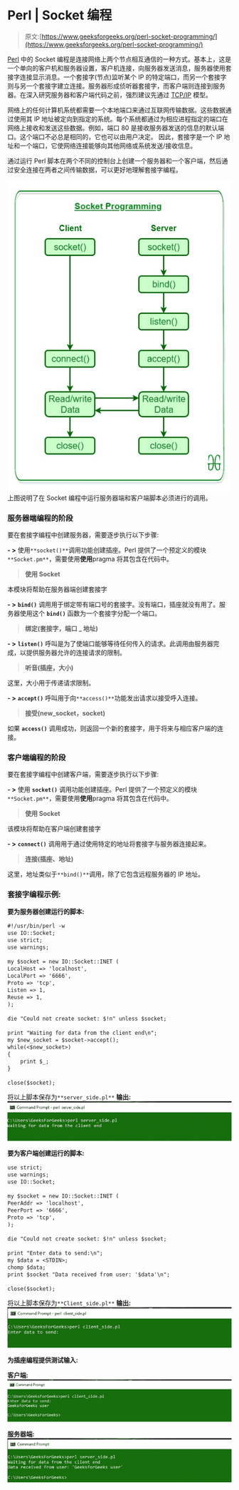 # Perl | Socket 编程

> 原文:[https://www.geeksforgeeks.org/perl-socket-programming/](https://www.geeksforgeeks.org/perl-socket-programming/)

[Perl](https://www.geeksforgeeks.org/introduction-to-perl/) 中的 Socket 编程是连接网络上两个节点相互通信的一种方式。基本上，这是一个单向的客户机和服务器设置，客户机连接，向服务器发送消息，服务器使用套接字连接显示消息。一个套接字(节点)监听某个 IP 的特定端口，而另一个套接字则与另一个套接字建立连接。服务器形成侦听器套接字，而客户端则连接到服务器。在深入研究服务器和客户端代码之前，强烈建议先通过 [TCP/IP](https://www.geeksforgeeks.org/computer-network-tcpip-model/) 模型。

网络上的任何计算机系统都需要一个本地端口来通过互联网传输数据。这些数据通过使用其 IP 地址被定向到指定的系统。每个系统都通过为相应进程指定的端口在网络上接收和发送这些数据。例如，端口 80 是接收服务器发送的信息的默认端口。这个端口不必总是相同的，它也可以由用户决定。
因此，套接字是一个 IP 地址和一个端口，它使网络连接能够向其他网络或系统发送/接收信息。

通过运行 Perl 脚本在两个不同的控制台上创建一个服务器和一个客户端，然后通过安全连接在两者之间传输数据，可以更好地理解套接字编程。

![](img/88c8c432935b8953426bb4c54e558a1e.png)
上图说明了在 Socket 编程中运行服务器端和客户端脚本必须进行的调用。

### 服务器端编程的阶段

要在套接字编程中创建服务器，需要逐步执行以下步骤:

**- >** 使用`**socket()**`调用功能创建插座。Perl 提供了一个预定义的模块`**Socket.pm**`，需要使用**使用**pragma 将其包含在代码中。

> **使用 Socket**

本模块将帮助在服务器端创建套接字

**- >** **`bind()`** 调用用于绑定带有端口号的套接字。没有端口，插座就没有用了。服务器使用这个 **`bind()`** 函数为一个套接字分配一个端口。

> **绑定(套接字，端口 _ 地址)**

**- >** **`listen()`** 呼叫是为了使端口能够等待任何传入的请求。此调用由服务器完成，以提供服务器允许的连接请求的限制。

> **听音(插座，大小)**

这里，大小用于传递请求限制。

**- >** **`accept()`** 呼叫用于向`**access()**`功能发出请求以接受呼入连接。

> **接受(new_socket，socket)**

如果 **`access()`** 调用成功，则返回一个新的套接字，用于将来与相应客户端的连接。

### 客户端编程的阶段

要在套接字编程中创建客户端，需要逐步执行以下步骤:

**- >** 使用 **`socket()`** 调用功能创建插座。Perl 提供了一个预定义的模块`**Socket.pm**`，需要使用**使用**pragma 将其包含在代码中。

> **使用 Socket**

该模块将帮助在客户端创建套接字

**- >** **`connect()`** 调用用于通过使用特定的地址将套接字与服务器连接起来。

> **连接(插座、地址)**

这里，地址类似于`**bind()**`调用，除了它包含远程服务器的 IP 地址。

### 套接字编程示例:

**要为服务器创建运行的脚本:**

```
#!/usr/bin/perl -w  
use IO::Socket;   
use strict;   
use warnings;   

my $socket = new IO::Socket::INET (   
LocalHost => 'localhost',   
LocalPort => '6666',   
Proto => 'tcp',   
Listen => 1,   
Reuse => 1,   
);   

die "Could not create socket: $!n" unless $socket;   

print "Waiting for data from the client end\n";   
my $new_socket = $socket->accept();   
while(<$new_socket>) 
{   
    print $_;   
}   

close($socket);  
```

将以上脚本保存为`**server_side.pl**`
**输出:**
![](img/a4bb532753f861fce56d73823067edf7.png)

**要为客户端创建运行的脚本:**

```
use strict;   
use warnings;   
use IO::Socket;   

my $socket = new IO::Socket::INET (   
PeerAddr => 'localhost',   
PeerPort => '6666',   
Proto => 'tcp',   
);   

die "Could not create socket: $!n" unless $socket;

print "Enter data to send:\n";  
my $data = <STDIN>;  
chomp $data;  
print $socket "Data received from user: '$data'\n";  

close($socket);  
```

将以上脚本保存为`**Client_side.pl**`
**输出:**
![](img/bbca4d6397aa50c8f22ed01ae88d802f.png)

**为插座编程提供测试输入:**

**客户端:**
![](img/b346e61412b94ca0898782fda9da63c4.png)

**服务器端:**
![](img/eff6a87a8f9894b45303a267ae7879ca.png)